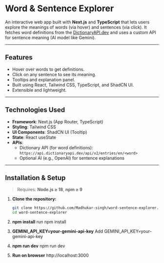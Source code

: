 # Word & Sentence Explorer

An interactive web app built with **Next.js** and **TypeScript** that lets users explore the meanings of words (via hover) and sentences (via click). It fetches word definitions from the [DictionaryAPI.dev](https://dictionaryapi.dev) and uses a custom API for sentence meaning (AI model like Gemini).

---

## Features

- Hover over words to get definitions.
- Click on any sentence to see its meaning.
- Tooltips and explanation panel.
- Built using React, Tailwind CSS, TypeScript, and ShadCN UI.
- Extensible and lightweight.

---

## Technologies Used

- **Framework**: Next.js (App Router, TypeScript)
- **Styling**: Tailwind CSS
- **UI Components**: ShadCN UI (Tooltip)
- **State**: React useState
- **APIs**:
  - Dictionary API (for word definitions): `https://api.dictionaryapi.dev/api/v2/entries/en/<word>`
  - Optional AI (e.g., OpenAI) for sentence explanations

---

## Installation & Setup

> Requires: **Node.js ≥ 18**, **npm ≥ 9**

1. **Clone the repository:**

   ```bash
   git clone https://github.com/Madhukar-singh/word-sentence-explorer.git
   cd word-sentence-explorer
   ```

2. **npm install**
   run npm install

3. **GEMINI_API_KEY=your-gemini-api-key**
   Add GEMINI_API_KEY=your-gemini-api-key

4. **npm run dev**
   npm run dev

5. **Run on browser**
   http://localhost:3000
